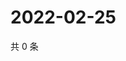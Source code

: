 # 2022-02-25

共 0 条

<!-- BEGIN WEIBO -->
<!-- 最后更新时间 Fri Feb 25 2022 18:01:02 GMT+0800 (China Standard Time) -->

<!-- END WEIBO -->
